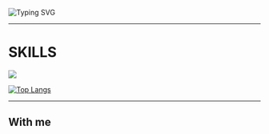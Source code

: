 ![Typing SVG](https://readme-typing-svg.demolab.com?font=Source+Code+Pro&pause=1000&color=4C566A&width=435&lines=WELCOME+TO+MY+PROFILE%2C+I'M+JORDIVU)
<hr>
<h1>SKILLS</h1>
<a href="https://skillicons.dev/"> <img src="https://skillicons.dev/icons?i=html,css,js,lua,blender,discord,bots"> </a>

 [![Top Langs](https://github-readme-stats.vercel.app/api/top-langs/?username=JordiVU&layout=compact&theme=dark)](https://github.com/JordiVU/github-readme-stats)

 <hr>

 <h2>With me</h2>
